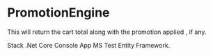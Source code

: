 # PromotionEngine
This will return the cart total along with the promotion applied , if any.

Stack
  .Net Core Console App
  MS Test
  Entity Framework.
